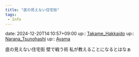 ```yaml
---
title: "底の見えない住宅街"
tags:
 - Info
---
```


date: 2024-12-20T14:10:57+09:00
up:: [Takame_Hakkaido](Takame_Hakkaido.md)
up:: [Narana_Tsunohashi](Narana_Tsunohashi.md)
up:: [Ayama](Ayama.md)

底の見えない住宅街
壁で戦う術
私が教えることになるとはなぁ

